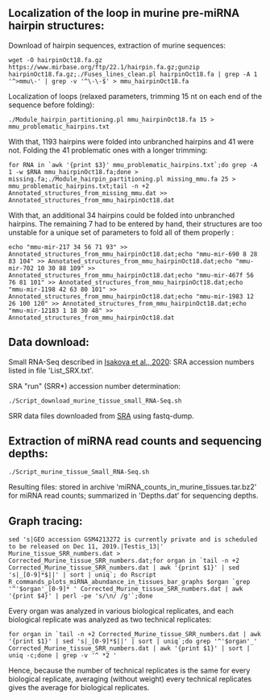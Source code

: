 ## Localization of the loop in murine pre-miRNA hairpin structures: ##

Download of hairpin sequences, extraction of murine sequences:

``wget -O hairpinOct18.fa.gz https://www.mirbase.org/ftp/22.1/hairpin.fa.gz;gunzip hairpinOct18.fa.gz;./Fuses_lines_clean.pl hairpinOct18.fa | grep -A 1 '^>mmu\-' | grep -v '^\-\-$' > mmu_hairpinOct18.fa``

Localization of loops (relaxed parameters, trimming 15 nt on each end of the sequence before folding):

``./Module_hairpin_partitioning.pl mmu_hairpinOct18.fa 15 > mmu_problematic_hairpins.txt``

With that, 1193 hairpins were folded into unbranched hairpins and 41 were not. Folding the 41 problematic ones with a longer trimming:

``for RNA in `awk '{print $3}' mmu_problematic_hairpins.txt`;do grep -A 1 -w $RNA mmu_hairpinOct18.fa;done > missing.fa;./Module_hairpin_partitioning.pl missing_mmu.fa 25 > mmu_problematic_hairpins.txt;tail -n +2 Annotated_structures_from_missing_mmu.dat >> Annotated_structures_from_mmu_hairpinOct18.dat
``

With that, an additional 34 hairpins could be folded into unbranched hairpins. The remaining 7 had to be entered by hand, their structures are too unstable for a unique set of parameters to fold all of them properly :

``echo "mmu-mir-217 34 56 71 93" >> Annotated_structures_from_mmu_hairpinOct18.dat;echo "mmu-mir-690 8 28 83 104" >> Annotated_structures_from_mmu_hairpinOct18.dat;echo "mmu-mir-702 10 30 88 109" >> Annotated_structures_from_mmu_hairpinOct18.dat;echo "mmu-mir-467f 56 76 81 101" >> Annotated_structures_from_mmu_hairpinOct18.dat;echo "mmu-mir-1198 42 63 80 101" >> Annotated_structures_from_mmu_hairpinOct18.dat;echo "mmu-mir-1983 12 26 100 120" >> Annotated_structures_from_mmu_hairpinOct18.dat;echo "mmu-mir-12183 1 18 30 48" >> Annotated_structures_from_mmu_hairpinOct18.dat``


## Data download: ##

Small RNA-Seq described in [Isakova et al., 2020](https://www.pnas.org/doi/abs/10.1073/pnas.2002277117?url_ver=Z39.88-2003&rfr_id=ori%3Arid%3Acrossref.org&rfr_dat=cr_pub++0pubmed): SRA accession numbers listed in file 'List_SRX.txt'.

SRA "run" (SRR\*) accession number determination:

``./Script_download_murine_tissue_small_RNA-Seq.sh``

SRR data files downloaded from [SRA](https://www.ncbi.nlm.nih.gov/sra) using fastq-dump.

## Extraction of miRNA read counts and sequencing depths: ##

``./Script_murine_tissue_Small_RNA-Seq.sh``

Resulting files: stored in archive 'miRNA_counts_in_murine_tissues.tar.bz2' for miRNA read counts; summarized in 'Depths.dat' for sequencing depths.

## Graph tracing: ##

``sed 's|GEO accession GSM4213272 is currently private and is scheduled to be released on Dec 11, 2019.|Testis_13|' Murine_tissue_SRR_numbers.dat > Corrected_Murine_tissue_SRR_numbers.dat;for organ in `tail -n +2 Corrected_Murine_tissue_SRR_numbers.dat | awk '{print $1}' | sed 's|_[0-9]*$||' | sort | uniq`;
do Rscript R_commands_plots_miRNA_abundance_in_tissues_bar_graphs $organ `grep '^'$organ'_[0-9]* ' Corrected_Murine_tissue_SRR_numbers.dat | awk '{print $4}' | perl -pe 's/\n/ /g'`;done``

Every organ was analyzed in various biological replicates, and each biological replicate was analyzed as two technical replicates:

``for organ in `tail -n +2 Corrected_Murine_tissue_SRR_numbers.dat | awk '{print $1}' | sed 's|_[0-9]*$||' | sort | uniq`;do grep '^'$organ'_' Corrected_Murine_tissue_SRR_numbers.dat | awk '{print $1}' | sort | uniq -c;done | grep -v '^ *2 '``

Hence, because the number of technical replicates is the same for every biological replicate, averaging (without weight) every technical replicates gives the average for biological replicates.
